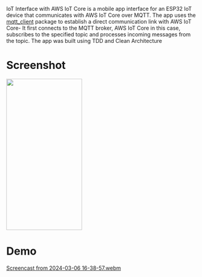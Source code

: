 IoT Interface with AWS IoT Core is a mobile app interface for an ESP32 IoT device that communicates
with AWS IoT Core over MQTT. The app uses the [mqtt_client](https://pub.dev/packages/mqtt_client)
package to establish a direct communication link with AWS IoT Core- It first connects to the MQTT
broker, AWS IoT Core in this case, subscribes to the specified topic and processes incoming messages 
from the topic. The app was built using TDD and Clean Architecture

# Screenshot
<img src="https://github.com/Daeon97/iot_interface_with_aws_iot_core/assets/40745212/19b93057-4d25-4731-8d2b-6256b8fde9b5" width="200" height="400" />

# Demo
[Screencast from 2024-03-06 16-38-57.webm](https://github.com/Daeon97/iot_interface_with_aws_iot_core/assets/40745212/5693f851-36be-40f4-b796-b2c44915dc4a)
